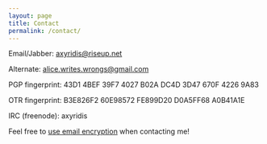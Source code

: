 ```yaml
---
layout: page
title: Contact
permalink: /contact/
---
```


Email/Jabber: <axyridis@riseup.net> 

Alternate: <alice.writes.wrongs@gmail.com>

PGP fingerprint: 43D1 4BEF 39F7 4027 B02A DC4D 3D47 670F 4226 9A83 

OTR fingerprint: B3E826F2 60E98572 FE899D20 D0A5FF68 A0B41A1E

IRC (freenode): axyridis

Feel free to [use email encryption](https://emailselfdefense.fsf.org/en/) when
contacting me!
